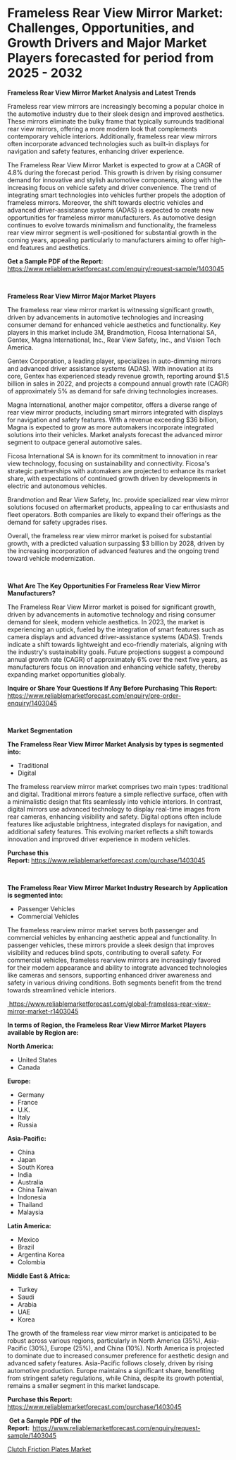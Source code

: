 <p><h1>Frameless Rear View Mirror Market: Challenges, Opportunities, and Growth Drivers and Major Market Players forecasted for period from 2025 - 2032</h1></p><p><strong>Frameless Rear View Mirror Market Analysis and Latest Trends</strong></p>
<p><p>Frameless rear view mirrors are increasingly becoming a popular choice in the automotive industry due to their sleek design and improved aesthetics. These mirrors eliminate the bulky frame that typically surrounds traditional rear view mirrors, offering a more modern look that complements contemporary vehicle interiors. Additionally, frameless rear view mirrors often incorporate advanced technologies such as built-in displays for navigation and safety features, enhancing driver experience.</p><p>The Frameless Rear View Mirror Market is expected to grow at a CAGR of 4.8% during the forecast period. This growth is driven by rising consumer demand for innovative and stylish automotive components, along with the increasing focus on vehicle safety and driver convenience. The trend of integrating smart technologies into vehicles further propels the adoption of frameless mirrors. Moreover, the shift towards electric vehicles and advanced driver-assistance systems (ADAS) is expected to create new opportunities for frameless mirror manufacturers. As automotive design continues to evolve towards minimalism and functionality, the frameless rear view mirror segment is well-positioned for substantial growth in the coming years, appealing particularly to manufacturers aiming to offer high-end features and aesthetics.</p></p>
<p><strong>Get a Sample PDF of the Report:&nbsp;</strong> <a href="https://www.reliablemarketforecast.com/enquiry/request-sample/1403045?utm_campaign=1899&utm_medium=2&utm_source=Github&utm_content=ia&utm_term=12012025&utm_id=frameless-rear-view-mirror">https://www.reliablemarketforecast.com/enquiry/request-sample/1403045</a></p>
<p>&nbsp;</p>
<p><strong>Frameless Rear View Mirror Major Market Players</strong></p>
<p><p>The frameless rear view mirror market is witnessing significant growth, driven by advancements in automotive technologies and increasing consumer demand for enhanced vehicle aesthetics and functionality. Key players in this market include 3M, Brandmotion, Ficosa International SA, Gentex, Magna International, Inc., Rear View Safety, Inc., and Vision Tech America.</p><p>Gentex Corporation, a leading player, specializes in auto-dimming mirrors and advanced driver assistance systems (ADAS). With innovation at its core, Gentex has experienced steady revenue growth, reporting around $1.5 billion in sales in 2022, and projects a compound annual growth rate (CAGR) of approximately 5% as demand for safe driving technologies increases.</p><p>Magna International, another major competitor, offers a diverse range of rear view mirror products, including smart mirrors integrated with displays for navigation and safety features. With a revenue exceeding $36 billion, Magna is expected to grow as more automakers incorporate integrated solutions into their vehicles. Market analysts forecast the advanced mirror segment to outpace general automotive sales.</p><p>Ficosa International SA is known for its commitment to innovation in rear view technology, focusing on sustainability and connectivity. Ficosa's strategic partnerships with automakers are projected to enhance its market share, with expectations of continued growth driven by developments in electric and autonomous vehicles.</p><p>Brandmotion and Rear View Safety, Inc. provide specialized rear view mirror solutions focused on aftermarket products, appealing to car enthusiasts and fleet operators. Both companies are likely to expand their offerings as the demand for safety upgrades rises.</p><p>Overall, the frameless rear view mirror market is poised for substantial growth, with a predicted valuation surpassing $3 billion by 2028, driven by the increasing incorporation of advanced features and the ongoing trend toward vehicle modernization.</p></p>
<p>&nbsp;</p>
<p><strong>What Are The Key Opportunities For Frameless Rear View Mirror Manufacturers?</strong></p>
<p><p>The Frameless Rear View Mirror market is poised for significant growth, driven by advancements in automotive technology and rising consumer demand for sleek, modern vehicle aesthetics. In 2023, the market is experiencing an uptick, fueled by the integration of smart features such as camera displays and advanced driver-assistance systems (ADAS). Trends indicate a shift towards lightweight and eco-friendly materials, aligning with the industry's sustainability goals. Future projections suggest a compound annual growth rate (CAGR) of approximately 6% over the next five years, as manufacturers focus on innovation and enhancing vehicle safety, thereby expanding market opportunities globally.</p></p>
<p><strong>Inquire or Share Your Questions If Any Before Purchasing This Report:</strong> <a href="https://www.reliablemarketforecast.com/enquiry/pre-order-enquiry/1403045?utm_campaign=1899&utm_medium=2&utm_source=Github&utm_content=ia&utm_term=12012025&utm_id=frameless-rear-view-mirror">https://www.reliablemarketforecast.com/enquiry/pre-order-enquiry/1403045</a></p>
<p>&nbsp;</p>
<p><strong>Market Segmentation</strong></p>
<p><strong>The Frameless Rear View Mirror Market Analysis by types is segmented into:</strong></p>
<p><ul><li>Traditional</li><li>Digital</li></ul></p>
<p><p>The frameless rearview mirror market comprises two main types: traditional and digital. Traditional mirrors feature a simple reflective surface, often with a minimalistic design that fits seamlessly into vehicle interiors. In contrast, digital mirrors use advanced technology to display real-time images from rear cameras, enhancing visibility and safety. Digital options often include features like adjustable brightness, integrated displays for navigation, and additional safety features. This evolving market reflects a shift towards innovation and improved driver experience in modern vehicles.</p></p>
<p><strong>Purchase this Report:&nbsp;</strong><a href="https://www.reliablemarketforecast.com/purchase/1403045?utm_campaign=1899&utm_medium=2&utm_source=Github&utm_content=ia&utm_term=12012025&utm_id=frameless-rear-view-mirror">https://www.reliablemarketforecast.com/purchase/1403045</a></p>
<p>&nbsp;</p>
<p><strong>The Frameless Rear View Mirror Market Industry Research by Application is segmented into:</strong></p>
<p><ul><li>Passenger Vehicles</li><li>Commercial Vehicles</li></ul></p>
<p><p>The frameless rearview mirror market serves both passenger and commercial vehicles by enhancing aesthetic appeal and functionality. In passenger vehicles, these mirrors provide a sleek design that improves visibility and reduces blind spots, contributing to overall safety. For commercial vehicles, frameless rearview mirrors are increasingly favored for their modern appearance and ability to integrate advanced technologies like cameras and sensors, supporting enhanced driver awareness and safety in various driving conditions. Both segments benefit from the trend towards streamlined vehicle interiors.</p></p>
<p><a href="https://www.reliablemarketforecast.com/global-frameless-rear-view-mirror-market-r1403045?utm_campaign=1899&utm_medium=2&utm_source=Github&utm_content=ia&utm_term=12012025&utm_id=frameless-rear-view-mirror">&nbsp;https://www.reliablemarketforecast.com/global-frameless-rear-view-mirror-market-r1403045</a></p>
<p><strong>In terms of Region, the Frameless Rear View Mirror Market Players available by Region are:</strong></p>
<p>
    <p> <strong> North America: </strong>
        <ul>
            <li>United States</li>
            <li>Canada</li>
        </ul>
        </p> 
    <p> <strong> Europe: </strong>
        <ul>
            <li>Germany</li>
            <li>France</li>
            <li>U.K.</li>
            <li>Italy</li>
            <li>Russia</li>
        </ul>
        </p> 
    <p> <strong> Asia-Pacific: </strong>
        <ul>
            <li>China</li>
            <li>Japan</li>
            <li>South Korea</li>
            <li>India</li>
            <li>Australia</li>
            <li>China Taiwan</li>
            <li>Indonesia</li>
            <li>Thailand</li>
            <li>Malaysia</li>
        </ul>
        </p> 
    <p> <strong> Latin America: </strong>
        <ul>
            <li>Mexico</li>
            <li>Brazil</li>
            <li>Argentina Korea</li>
            <li>Colombia</li>
        </ul>
        </p> 
    <p> <strong> Middle East & Africa: </strong>
        <ul>
            <li>Turkey</li>
            <li>Saudi</li>
            <li>Arabia</li>
            <li>UAE</li>
            <li>Korea</li>
        </ul>
    </p>
    </p>
<p><p>The growth of the frameless rear view mirror market is anticipated to be robust across various regions, particularly in North America (35%), Asia-Pacific (30%), Europe (25%), and China (10%). North America is projected to dominate due to increased consumer preference for aesthetic design and advanced safety features. Asia-Pacific follows closely, driven by rising automotive production. Europe maintains a significant share, benefiting from stringent safety regulations, while China, despite its growth potential, remains a smaller segment in this market landscape.</p></p>
<p><strong>Purchase this Report: </strong><a href="https://www.reliablemarketforecast.com/purchase/1403045?utm_campaign=1899&utm_medium=2&utm_source=Github&utm_content=ia&utm_term=12012025&utm_id=frameless-rear-view-mirror">https://www.reliablemarketforecast.com/purchase/1403045</a></p>
<p>&nbsp;<strong>Get a Sample PDF of the Report:&nbsp;&nbsp;</strong><a href="https://www.reliablemarketforecast.com/enquiry/request-sample/1403045?utm_campaign=1899&utm_medium=2&utm_source=Github&utm_content=ia&utm_term=12012025&utm_id=frameless-rear-view-mirror">https://www.reliablemarketforecast.com/enquiry/request-sample/1403045</a></p>
<p><strong></strong></p>
<p><p><a href="https://github.com/YashRP12/Market-Research-Report-List-6/blob/main/clutch-friction-plates-market.md?utm_campaign=1899&utm_medium=2&utm_source=Github&utm_content=ia&utm_term=12012025&utm_id=frameless-rear-view-mirror">Clutch Friction Plates Market</a></p></p>